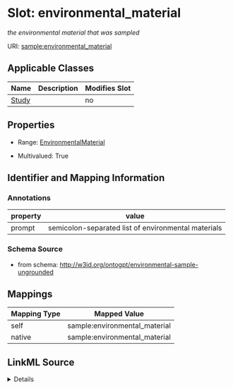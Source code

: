 

# Slot: environmental_material


_the environmental material that was sampled_



URI: [sample:environmental_material](http://w3id.org/ontogpt/environmental-sample-ungrounded/environmental_material)



<!-- no inheritance hierarchy -->





## Applicable Classes

| Name | Description | Modifies Slot |
| --- | --- | --- |
| [Study](Study.md) |  |  no  |







## Properties

* Range: [EnvironmentalMaterial](EnvironmentalMaterial.md)

* Multivalued: True





## Identifier and Mapping Information





### Annotations

| property | value |
| --- | --- |
| prompt | semicolon-separated list of environmental materials |



### Schema Source


* from schema: http://w3id.org/ontogpt/environmental-sample-ungrounded




## Mappings

| Mapping Type | Mapped Value |
| ---  | ---  |
| self | sample:environmental_material |
| native | sample:environmental_material |




## LinkML Source

<details>
```yaml
name: environmental_material
annotations:
  prompt:
    tag: prompt
    value: semicolon-separated list of environmental materials
description: the environmental material that was sampled
from_schema: http://w3id.org/ontogpt/environmental-sample-ungrounded
rank: 1000
alias: environmental_material
owner: Study
domain_of:
- Study
range: EnvironmentalMaterial
multivalued: true

```
</details>